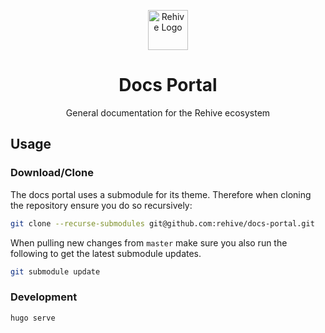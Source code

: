 <p align="center">
  <img width="64" src="https://avatars2.githubusercontent.com/u/22204821?s=200&v=4" alt="Rehive Logo">
  <h1 align="center">Docs Portal</h1>
  <p align="center">General documentation for the Rehive ecosystem</p>
</p>

## Usage

### Download/Clone

The docs portal uses a submodule for its theme. Therefore when cloning the repository ensure you do so recursively:

```sh
git clone --recurse-submodules git@github.com:rehive/docs-portal.git
```

When pulling new changes from `master` make sure you also run the following to get the latest submodule updates.

```sh
git submodule update
```

### Development

```sh
hugo serve
```
